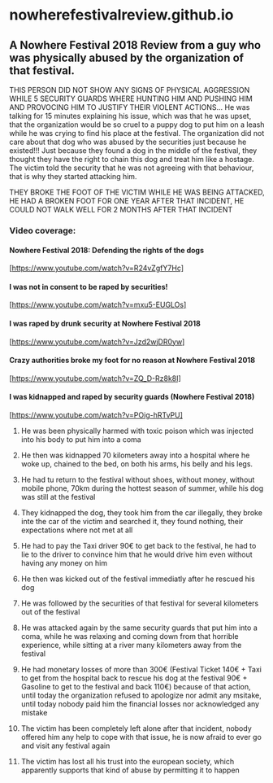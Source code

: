 # nowherefestivalreview.github.io
## A Nowhere Festival 2018 Review from a guy who was physically abused by the organization of that festival. 

THIS PERSON DID NOT SHOW ANY SIGNS OF PHYSICAL AGGRESSION WHILE 5 SECURITY GUARDS WHERE HUNTING HIM AND PUSHING HIM AND PROVOCING HIM TO JUSTIFY THEIR VIOLENT ACTIONS... He was talking for 15 minutes explaining his issue, which was that he was upset, that the organization would be so cruel to a puppy dog to put him on a leash while he was crying to find his place at the festival. The organization did not care about that dog who was abused by the securities just because he  existed!!! Just because they found a dog in the middle of the festival, they thought they have the right to chain this dog and treat him like a hostage. The victim told the security that he was not agreeing with that behaviour, that is why they started attacking him.

THEY BROKE THE FOOT OF THE VICTIM WHILE HE WAS BEING ATTACKED, HE HAD A BROKEN FOOT FOR ONE YEAR AFTER THAT INCIDENT, HE COULD NOT WALK WELL FOR 2 MONTHS AFTER THAT INCIDENT

### Video coverage:
#### Nowhere Festival 2018: Defending the rights of the dogs
[https://www.youtube.com/watch?v=R24vZgfY7Hc]

#### I was not in consent to be raped by securities! 
[https://www.youtube.com/watch?v=mxu5-EUGLOs]

#### I was raped by drunk security at Nowhere Festival 2018
[https://www.youtube.com/watch?v=Jzd2wjDR0yw]

#### Crazy authorities broke my foot for no reason at Nowhere Festival 2018
[https://www.youtube.com/watch?v=ZQ_D-Rz8k8I]

#### I was kidnapped and raped by security guards (Nowhere Festival 2018)
[https://www.youtube.com/watch?v=POig-hRTvPU]

1. He was been physically harmed with toxic poison which was injected into his body to put him into a coma 

2. He then was kidnapped 70 kilometers away into a hospital where he woke up, chained to the bed, on both his arms, his belly and his legs. 

3. He had tu return to the festival without shoes, without money, without mobile phone, 70km during the hottest season of summer, while his dog was still at the festival 

4. They kidnapped the dog, they took him from the car illegally, they broke inte the car of the victim and searched it, they found nothing, their expectations where not met at all 

5. He had to pay the Taxi driver 90€ to get back to the festival, he had to lie to the driver to convince him that he would drive him even without having any money on him 

6. He then was kicked out of the festival immediatly after he rescued his dog 

7. He was followed by the securities of that festival for several kilometers out of the festival 

8. He was attacked again by the same security guards that put him into a coma, while he was relaxing and coming down from that horrible experience, while sitting at a river many kilometers away from the festival 

9. He had monetary losses of more than 300€ (Festival Ticket 140€ + Taxi to get from the hospital back to rescue his dog at the festival 90€ + Gasoline to get to the festival and back 110€) because of that action, until today the organization refused to apologize nor admit any msitake, until today nobody paid him the financial losses nor acknowledged any mistake

10. The victim has been completely left alone after that incident, nobody offered him any help to cope with that issue, he is now afraid to ever go and visit any festival again 

11. The victim has lost all his trust into the european society, which apparently supports that kind of abuse by permitting it to happen 
